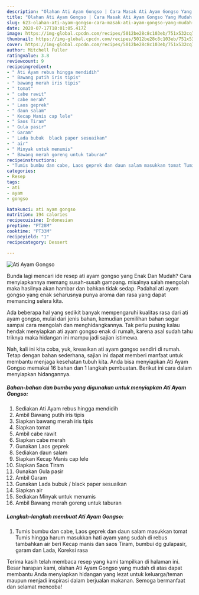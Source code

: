 ```yaml
---
description: "Olahan Ati Ayam Gongso | Cara Masak Ati Ayam Gongso Yang Mudah Dan Praktis"
title: "Olahan Ati Ayam Gongso | Cara Masak Ati Ayam Gongso Yang Mudah Dan Praktis"
slug: 623-olahan-ati-ayam-gongso-cara-masak-ati-ayam-gongso-yang-mudah-dan-praktis
date: 2020-07-17T18:01:05.417Z
image: https://img-global.cpcdn.com/recipes/5012be28c8c103eb/751x532cq70/ati-ayam-gongso-foto-resep-utama.jpg
thumbnail: https://img-global.cpcdn.com/recipes/5012be28c8c103eb/751x532cq70/ati-ayam-gongso-foto-resep-utama.jpg
cover: https://img-global.cpcdn.com/recipes/5012be28c8c103eb/751x532cq70/ati-ayam-gongso-foto-resep-utama.jpg
author: Mitchell Fuller
ratingvalue: 3.8
reviewcount: 9
recipeingredient:
- " Ati Ayam rebus hingga mendidih"
- " Bawang putih iris tipis"
- " bawang merah iris tipis"
- " tomat"
- " cabe rawit"
- " cabe merah"
- " Laos geprek"
- " daun salam"
- " Kecap Manis cap lele"
- " Saos Tiram"
- " Gula pasir"
- " Garam"
- " Lada bubuk  black paper sesuaikan"
- " air"
- " Minyak untuk menumis"
- " Bawang merah goreng untuk taburan"
recipeinstructions:
- "Tumis bumbu dan cabe, Laos geprek dan daun salam masukkan tomat Tumis hingga harum masukkan hati ayam yang sudah di rebus tambahkan air beri Kecap manis dan saos Tiram, bumbui dg gulapasir, garam dan Lada, Koreksi rasa"
categories:
- Resep
tags:
- ati
- ayam
- gongso

katakunci: ati ayam gongso 
nutrition: 194 calories
recipecuisine: Indonesian
preptime: "PT28M"
cooktime: "PT33M"
recipeyield: "1"
recipecategory: Dessert

---
```



![Ati Ayam Gongso](https://img-global.cpcdn.com/recipes/5012be28c8c103eb/751x532cq70/ati-ayam-gongso-foto-resep-utama.jpg)

Bunda lagi mencari ide resep ati ayam gongso yang Enak Dan Mudah? Cara menyiapkannya memang susah-susah gampang. misalnya salah mengolah maka hasilnya akan hambar dan bahkan tidak sedap. Padahal ati ayam gongso yang enak seharusnya punya aroma dan rasa yang dapat memancing selera kita.



Ada beberapa hal yang sedikit banyak mempengaruhi kualitas rasa dari ati ayam gongso, mulai dari jenis bahan, kemudian pemilihan bahan segar sampai cara mengolah dan menghidangkannya. Tak perlu pusing kalau hendak menyiapkan ati ayam gongso enak di rumah, karena asal sudah tahu triknya maka hidangan ini mampu jadi sajian istimewa.


Nah, kali ini kita coba, yuk, kreasikan ati ayam gongso sendiri di rumah. Tetap dengan bahan sederhana, sajian ini dapat memberi manfaat untuk membantu menjaga kesehatan tubuh kita. Anda bisa menyiapkan Ati Ayam Gongso memakai 16 bahan dan 1 langkah pembuatan. Berikut ini cara dalam menyiapkan hidangannya.

<!--inarticleads1-->

##### Bahan-bahan dan bumbu yang digunakan untuk menyiapkan Ati Ayam Gongso:

1. Sediakan  Ati Ayam rebus hingga mendidih
1. Ambil  Bawang putih iris tipis
1. Siapkan  bawang merah iris tipis
1. Siapkan  tomat
1. Ambil  cabe rawit
1. Siapkan  cabe merah
1. Gunakan  Laos geprek
1. Sediakan  daun salam
1. Siapkan  Kecap Manis cap lele
1. Siapkan  Saos Tiram
1. Gunakan  Gula pasir
1. Ambil  Garam
1. Gunakan  Lada bubuk / black paper sesuaikan
1. Siapkan  air
1. Sediakan  Minyak untuk menumis
1. Ambil  Bawang merah goreng untuk taburan




<!--inarticleads2-->

##### Langkah-langkah membuat Ati Ayam Gongso:

1. Tumis bumbu dan cabe, Laos geprek dan daun salam masukkan tomat Tumis hingga harum masukkan hati ayam yang sudah di rebus tambahkan air beri Kecap manis dan saos Tiram, bumbui dg gulapasir, garam dan Lada, Koreksi rasa




Terima kasih telah membaca resep yang kami tampilkan di halaman ini. Besar harapan kami, olahan Ati Ayam Gongso yang mudah di atas dapat membantu Anda menyiapkan hidangan yang lezat untuk keluarga/teman maupun menjadi inspirasi dalam berjualan makanan. Semoga bermanfaat dan selamat mencoba!
